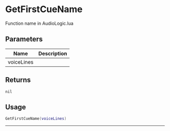 # GetFirstCueName

Function name in AudioLogic.lua

## Parameters

| Name       | Description |
| ---------- | ----------- |
| voiceLines |             |

## Returns

`nil`

## Usage

```lua
GetFirstCueName(voiceLines)
```

---
